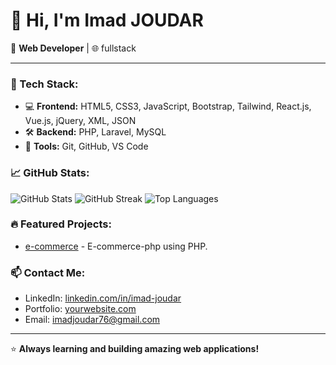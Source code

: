 # 👋 Hi, I'm Imad JOUDAR

🚀 **Web Developer** | 🌐 fullstack

---

### 🧰 Tech Stack:
- 💻 **Frontend:** HTML5, CSS3, JavaScript, Bootstrap, Tailwind, React.js, Vue.js, jQuery, XML, JSON  
- 🛠️ **Backend:** PHP, Laravel, MySQL  
- 🔧 **Tools:** Git, GitHub, VS Code


### 📈 GitHub Stats:
![GitHub Stats](https://github-readme-stats.vercel.app/api?username=JOUDAR-Imad&show_icons=true&theme=radical)
![GitHub Streak](https://github-readme-streak-stats.herokuapp.com/?user=JOUDAR-Imad&theme=radical)
![Top Languages](https://github-readme-stats.vercel.app/api/top-langs/?username=JOUDAR-Imad&layout=compact&theme=radical)

### 🔥 Featured Projects:
- [e-commerce](https://github.com/JOUDAR-Imad/e-commerce-php) - E-commerce-php using PHP.

### 📫 Contact Me:
- LinkedIn: [linkedin.com/in/imad-joudar](https://www.linkedin.com/in/imad-joudar/)
- Portfolio: [yourwebsite.com](https://yourwebsite.com)
- Email: [imadjoudar76@gmail.com](mailto:imadjoudar76@gmail.com)

---

⭐ **Always learning and building amazing web applications!**
